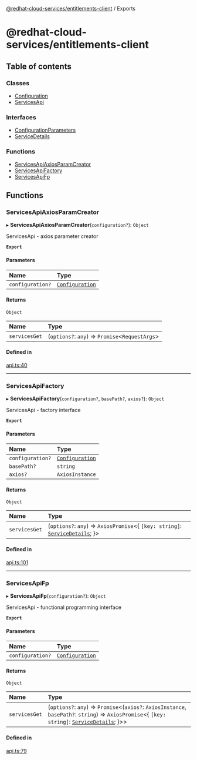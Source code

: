 [@redhat-cloud-services/entitlements-client](README.md) / Exports

# @redhat-cloud-services/entitlements-client

## Table of contents

### Classes

- [Configuration](classes/Configuration.md)
- [ServicesApi](classes/ServicesApi.md)

### Interfaces

- [ConfigurationParameters](interfaces/ConfigurationParameters.md)
- [ServiceDetails](interfaces/ServiceDetails.md)

### Functions

- [ServicesApiAxiosParamCreator](modules.md#servicesapiaxiosparamcreator)
- [ServicesApiFactory](modules.md#servicesapifactory)
- [ServicesApiFp](modules.md#servicesapifp)

## Functions

### ServicesApiAxiosParamCreator

▸ **ServicesApiAxiosParamCreator**(`configuration?`): `Object`

ServicesApi - axios parameter creator

**`Export`**

#### Parameters

| Name | Type |
| :------ | :------ |
| `configuration?` | [`Configuration`](classes/Configuration.md) |

#### Returns

`Object`

| Name | Type |
| :------ | :------ |
| `servicesGet` | (`options?`: `any`) => `Promise`<`RequestArgs`\> |

#### Defined in

[api.ts:40](https://github.com/mkholjuraev/javascript-clients/blob/master/packages/entitlements/api.ts#L40)

___

### ServicesApiFactory

▸ **ServicesApiFactory**(`configuration?`, `basePath?`, `axios?`): `Object`

ServicesApi - factory interface

**`Export`**

#### Parameters

| Name | Type |
| :------ | :------ |
| `configuration?` | [`Configuration`](classes/Configuration.md) |
| `basePath?` | `string` |
| `axios?` | `AxiosInstance` |

#### Returns

`Object`

| Name | Type |
| :------ | :------ |
| `servicesGet` | (`options?`: `any`) => `AxiosPromise`<{ `[key: string]`: [`ServiceDetails`](interfaces/ServiceDetails.md);  }\> |

#### Defined in

[api.ts:101](https://github.com/mkholjuraev/javascript-clients/blob/master/packages/entitlements/api.ts#L101)

___

### ServicesApiFp

▸ **ServicesApiFp**(`configuration?`): `Object`

ServicesApi - functional programming interface

**`Export`**

#### Parameters

| Name | Type |
| :------ | :------ |
| `configuration?` | [`Configuration`](classes/Configuration.md) |

#### Returns

`Object`

| Name | Type |
| :------ | :------ |
| `servicesGet` | (`options?`: `any`) => `Promise`<(`axios?`: `AxiosInstance`, `basePath?`: `string`) => `AxiosPromise`<{ `[key: string]`: [`ServiceDetails`](interfaces/ServiceDetails.md);  }\>\> |

#### Defined in

[api.ts:79](https://github.com/mkholjuraev/javascript-clients/blob/master/packages/entitlements/api.ts#L79)
